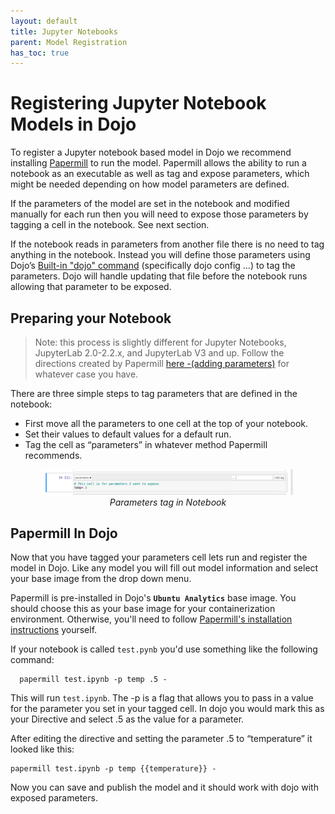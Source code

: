 ```yaml
---
layout: default
title: Jupyter Notebooks
parent: Model Registration
has_toc: true
---
```


# Registering Jupyter Notebook Models in Dojo

To register a Jupyter notebook based model in Dojo we recommend installing [Papermill](https://papermill.readthedocs.io/en/latest/index.html) to run the model. Papermill allows the ability to run a notebook as an executable as well as tag and expose parameters, which might be needed depending on how model parameters are defined.

If the parameters of the model are set in the notebook and modified manually for each run then you will need to expose those parameters by tagging a cell in the notebook. See next section.

If the notebook reads in parameters from another file there is no need to tag anything in the notebook. Instead you will define those parameters using Dojo’s [Built-in "dojo" command](https://www.dojo-modeling.com/cheatsheet.html#dojo-terminal-commands) (specifically dojo config …) to tag the parameters. Dojo will handle updating that file before the notebook runs allowing that parameter to be exposed.

## Preparing your Notebook

> Note: this process is slightly different for Jupyter Notebooks, JupyterLab 2.0-2.2.x, and JupyterLab V3 and up. Follow the directions created by Papermill [here -(adding parameters)](https://papermill.readthedocs.io/en/latest/usage-parameterize.html) for whatever case you have.

There are three simple steps to tag parameters that are defined in the notebook:

-   First move all the parameters to one cell at the top of your notebook.
-   Set their values to default values for a default run.    
-   Tag the cell as “parameters” in whatever method Papermill recommends.
  
<p align="center">
    <img src="imgs/parameters.png" width="400" title="parameter"/> 
    <br/>
    <i>Parameters tag in Notebook</i>
</p>

## Papermill In Dojo

Now that you have tagged your parameters cell lets run and register the model in Dojo. Like any model you will fill out model information and select your base image from the drop down menu.

Papermill is pre-installed in Dojo's **`Ubuntu Analytics`** base image. You should choose this as your base image for your containerization environment. Otherwise, you'll need to follow [Papermill's installation instructions](https://papermill.readthedocs.io/en/latest/installation.html) yourself.  

If your notebook is called `test.pynb` you'd use something like the following command:

```
  papermill test.ipynb -p temp .5 -
```

This will run `test.ipynb`. The -p is a flag that allows you to pass in a value for the parameter you set in your tagged cell. In dojo you would mark this as your Directive and select .5 as the value for a parameter.

After editing the directive and setting the parameter .5 to “temperature” it looked like this:

  
```
papermill test.ipynb -p temp {{temperature}} -
```    

  
Now you can save and publish the model and it should work with dojo with exposed parameters.
